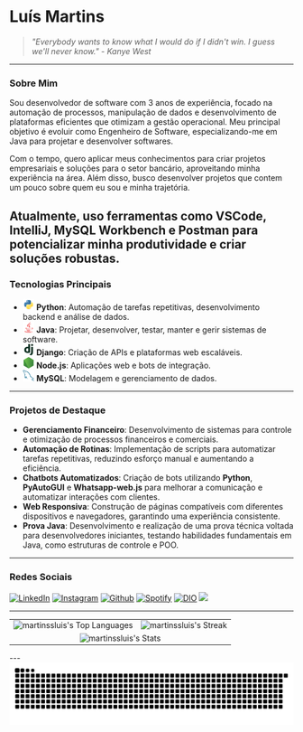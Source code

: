 # Luís Martins  

> *"Everybody wants to know what I would do if I didn't win. I guess we'll never know." - Kanye West*  

---

### Sobre Mim  

Sou desenvolvedor de software com 3 anos de experiência, focado na automação de processos, manipulação de dados e desenvolvimento de plataformas eficientes que otimizam a gestão operacional. Meu principal objetivo é evoluir como Engenheiro de Software, especializando-me em Java para projetar e desenvolver softwares.

Com o tempo, quero aplicar meus conhecimentos para criar projetos empresariais e soluções para o setor bancário, aproveitando minha experiência na área. Além disso, busco desenvolver projetos que contem um pouco sobre quem eu sou e minha trajetória.

Atualmente, uso ferramentas como VSCode, IntelliJ, MySQL Workbench e Postman para potencializar minha produtividade e criar soluções robustas.
---

### Tecnologias Principais  

- <img src="https://raw.githubusercontent.com/devicons/devicon/master/icons/python/python-original.svg" alt="Python" width="20" height="20" /> **Python**: Automação de tarefas repetitivas, desenvolvimento backend e análise de dados.
- <img src="https://raw.githubusercontent.com/devicons/devicon/master/icons/java/java-plain.svg" alt="Java" width="20" height="20" /> **Java**: Projetar, desenvolver, testar, manter e gerir sistemas de software.
- <img src="https://raw.githubusercontent.com/devicons/devicon/master/icons/django/django-plain.svg" alt="Django" width="20" height="20" /> **Django**: Criação de APIs e plataformas web escaláveis.  
- <img src="https://raw.githubusercontent.com/devicons/devicon/master/icons/nodejs/nodejs-original.svg" alt="Node.js" width="20" height="20" /> **Node.js**: Aplicações web e bots de integração.  
- <img src="https://raw.githubusercontent.com/devicons/devicon/master/icons/mysql/mysql-original.svg" alt="MySQL" width="20" height="20" /> **MySQL**: Modelagem e gerenciamento de dados.  
---

### Projetos de Destaque  

- **Gerenciamento Financeiro**: Desenvolvimento de sistemas para controle e otimização de processos financeiros e comerciais.  
- **Automação de Rotinas**: Implementação de scripts para automatizar tarefas repetitivas, reduzindo esforço manual e aumentando a eficiência.  
- **Chatbots Automatizados**: Criação de bots utilizando **Python**, **PyAutoGUI** e **Whatsapp-web.js** para melhorar a comunicação e automatizar interações com clientes.    
- **Web Responsiva**: Construção de páginas compatíveis com diferentes dispositivos e navegadores, garantindo uma experiência consistente.
- **Prova Java**: Desenvolvimento e realização de uma prova técnica voltada para desenvolvedores iniciantes, testando habilidades fundamentais em Java, como estruturas de controle e POO.

---

### Redes Sociais  

[![LinkedIn](https://img.shields.io/badge/LinkedIn-0077B5?style=for-the-badge&logo=linkedin&logoColor=fff)](https://www.linkedin.com/in/martinssluiss) [![Instagram](https://img.shields.io/badge/Instagram-%23E4405F?style=for-the-badge&logo=instagram&logoColor=fff)](https://www.instagram.com/martinss.luis/) [![Github](https://img.shields.io/badge/Github-%23000000?style=for-the-badge&logo=github&logoColor=fff)](https://github.com/martinssluis) [![Spotify](https://img.shields.io/badge/Spotify-%231DB954?style=for-the-badge&logo=spotify&logoColor=fff)](https://open.spotify.com/user/22khipvilsnydxcso532oh3ly?si=47faca65428e407f) [![DIO](https://img.shields.io/badge/DIO-%23231DB5?style=for-the-badge&logo=dio&logoColor=fff)](https://web.dio.me/users/luishenrique_martinslima?tab=achievements) <a href="mailto:martinssluis.lhml@gmail.com"><img src="https://img.shields.io/badge/-Gmail-%23333?style=for-the-badge&logo=gmail&logoColor=white" target="_blank"></a>

---  
<table>
  <tr>
    <td>
      <img src="https://github-readme-stats.vercel.app/api/top-langs/?username=martinssluis&theme=vue-dark&show_icons=true&hide_border=true&layout=compact" alt="martinssluis's Top Languages" />
    </td>
    <td>
      <img src="https://github-readme-streak-stats.herokuapp.com/?user=martinssluis&theme=vue-dark&hide_border=true" alt="martinssluis's Streak" />
    </td>
  </tr>
  <tr>
    <td colspan="2" align="center">
      <img src="https://github-readme-stats.vercel.app/api?username=martinssluis&theme=vue-dark&show_icons=true&hide_border=true&count_private=true" alt="martinssluis's Stats" />
    </td>
  </tr>
</table>
---
<img alt="github contribution grid snake animation" src="https://raw.githubusercontent.com/martinssluis/martinssluis/output/github-contribution-grid-snake.svg">
